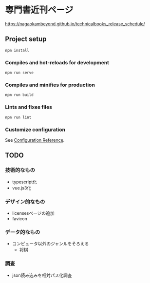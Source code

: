 # 専門書近刊ページ

https://nagaokambeyond.github.io/technicalbooks_release_schedule/

## Project setup
```
npm install
```

### Compiles and hot-reloads for development
```
npm run serve
```

### Compiles and minifies for production
```
npm run build
```

### Lints and fixes files
```
npm run lint
```

### Customize configuration
See [Configuration Reference](https://cli.vuejs.org/config/).

## TODO
### 技術的なもの
- typescript化
- vue.js3化

### デザイン的なもの
- licensesページの追加
- favicon

### データ的なもの
- コンピュータ以外のジャンルをそろえる
  - 将棋

 ### 調査
- json読み込みを相対パス化調査
